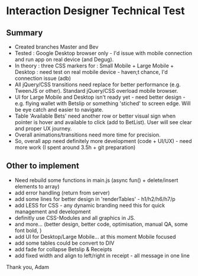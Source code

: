 # Interaction Designer Technical Test

## Summary

* Created branches Master and Bev
* Tested : Google Desktop browser only - I'd issue with mobile connection and run app on real device (and Degug).
* In theory : three CSS markers for : Small Mobile + Large Mobile + Desktop : need test on real mobile device - haven;t chance, I'd connection issue (adb)
* All jQuery/CSS transitions need replace for better performance (e.g. TweenJS or other). Standard jQuery/CSS overload mobile browser.
* UI for Large Mobile and Desktop isn't ready yet - need better design - e.g. flying wallet with Betslip or something 'stiched' to screen edge. Will be eye catch and easier to navigate.
* Table 'Available Bets' need another row or better visual sign when pointer is hover and available to click (add to BetList). User will see clear and proper UX journey.
* Overall animations/transitions need more time for precision.
* So, overall app need definitely more development (code + UI/UX) - need more work (I spent around 3.5h + git preparation)

## Other to implement
* Need rebuild some functions in main.js (async fun() +  delete/insert elements to array)
* add error handling (return from server)
* add some lines for better design in 'renderTables' - h1/h2/h6/h7/p
* add LESS for CSS - any dynamic branding need this for quick management and development
* definitly use CSS-Modules and all graphics in JS.
* and more... (better design, better code, optimisation, manual QA, some font bold, )
* add UI for Desktop/Large Mobile... at this moment Mobile focused 
* add some tables could be convert to DIV
* add fade for collapse Betslip & Receipts
* add fixed width and align to left/right in receipt - all message in one line

Thank you,
Adam